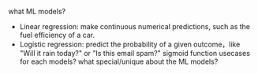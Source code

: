 what ML models?
- Linear regression: make continuous numerical predictions, such as the fuel efficiency of a car. 
- Logistic regression: predict the probability of a given outcome，like "Will it rain today?" or "Is this email spam?"
    sigmoid function
usecases for each models?
what special/unique about the ML models?